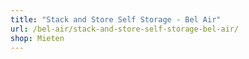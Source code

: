 ```yaml
---
title: "Stack and Store Self Storage - Bel Air"
url: /bel-air/stack-and-store-self-storage-bel-air/
shop: Mieten
---
```


